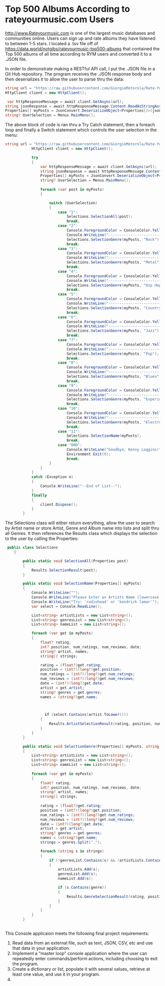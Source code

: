 # Top 500 Albums According to rateyourmusic.com Users

http://www.Rateyourmusic.com is one of the largest music databases and communities online. Users can sign up and rate albums they have listened to between 1-5 stars. 
I located a .tsv file off of https://data.world/notgibs/rateyourmusic-top500-albums that contained the Top 500 albums of all time according to RYM users and converted it to a .JSON file. 


In order to demonstrate making a RESTful API call, I put the .JSON file in a Git Hub repository. The program receives the .JSON response body and then deserializes it to allow the user to parse thru the data:


```C#
string url = "https://raw.githubusercontent.com/GiorgioMotorola/Rate-Your-Music-Top-500-JSON/main/JSON";
HttpClient client = new HttpClient();
```

```C#
 var httpResponseMessage = await client.GetAsync(url);
string jsonResponse = await httpResponseMessage.Content.ReadAsStringAsync();
Properties[] myPosts = JsonConvert.DeserializeObject<Properties[]>(jsonResponse);
string? UserSelection = Menus.MainMenu();
```



The above block of code is ran thru a Try Catch statement, then a foreach loop and finally a Switch statement which controls the user selection in the menu: 



```C# 
string url = "https://raw.githubusercontent.com/GiorgioMotorola/Rate-Your-Music-Top-500-JSON/main/JSON";
            HttpClient client = new HttpClient();

            try
            {
                var httpResponseMessage = await client.GetAsync(url);
                string jsonResponse = await httpResponseMessage.Content.ReadAsStringAsync();
                Properties[] myPosts = JsonConvert.DeserializeObject<Properties[]>(jsonResponse);
                string? UserSelection = Menus.MainMenu();
               
                foreach (var post in myPosts)
                {

                    switch (UserSelection)
                    {
                        case "1":
                            Selections.SelectionAll(post);
                            break;
                        case "2":
                            Console.ForegroundColor = ConsoleColor.Yellow;
                            Console.WriteLine("----------------------------------------------ROCK GENRES---------------------------------------------\n\n");
                            Selections.SelectionGenre(myPosts, "Rock");
                            break;
                        case "3":
                            Console.ForegroundColor = ConsoleColor.Yellow;
                            Console.WriteLine("----------------------------------------------METAL GENRES---------------------------------------------\n\n");
                            Selections.SelectionGenre(myPosts, "Metal");
                            break;
                        case "4":
                            Console.ForegroundColor = ConsoleColor.Yellow;
                            Console.WriteLine("---------------------------------------------HIP HOP GENRES--------------------------------------------\n\n");
                            Selections.SelectionGenre(myPosts, "Hip Hop");
                            break;
                        case "5":
                            Console.ForegroundColor = ConsoleColor.Yellow;
                            Console.WriteLine("---------------------------------------------COUNTRY GENRES--------------------------------------------\n\n");
                            Selections.SelectionGenre(myPosts, "Country");
                            break;
                        case "6":
                            Console.ForegroundColor = ConsoleColor.Yellow;
                            Console.WriteLine("----------------------------------------------JAZZ GENRES----------------------------------------------\n\n");
                            Selections.SelectionGenre(myPosts, "Jazz");
                            break;
                        case "7":
                            Console.ForegroundColor = ConsoleColor.Yellow;
                            Console.WriteLine("-----------------------------------------------POP GENRES----------------------------------------------\n\n");
                            Selections.SelectionGenre(myPosts, "Pop");
                            break;
                        case "8":
                            Console.ForegroundColor = ConsoleColor.Yellow;
                            Console.WriteLine("----------------------------------------------BLUES GENRES---------------------------------------------\n\n");
                            Selections.SelectionGenre(myPosts, "Blues");
                            break;
                        case "9":
                            Console.ForegroundColor = ConsoleColor.Yellow;
                            Console.WriteLine("------------------------------------------EXPERIMENTAL GENRES------------------------------------------\n\n");
                            Selections.SelectionGenre(myPosts, "Experimental");
                            break;
                        case "10":
                            Console.ForegroundColor = ConsoleColor.Yellow;
                            Console.WriteLine("-------------------------------------------ELECTRIONIC GENRES------------------------------------------\n\n");
                            Selections.SelectionGenre(myPosts, "Electronic");
                            break;
                        case "11":
                            Selections.SelectionName(myPosts);
                            break;
                        case "000":
                            Console.WriteLine("Goodbye, Kenny Loggins!");
                            Environment.Exit(0);
                            break;
                    }
                }
            }
            catch (Exception e)
            {
                Console.WriteLine("--End of List--");
            }
            finally
            {                
                client.Dispose();
            }
        }
```        



The Selections class will either return everything, allow the user to search by Artist name or store Artist, Genre and Album name into lists and split thru all Genres. It then references the Results class which displays the selection to the user by calling the Properties: 



```C#
 public class Selections
    {

        public static void SelectionAll(Properties post)
        {
            Results.SelectionResult(post);
        }

        public static void SelectionName(Properties[] myPosts)
        {
            Console.WriteLine("");
            Console.WriteLine("Please Enter an Artists Name (lowercase only, please):");
            Console.WriteLine("Try: 'radiohead' or 'kendrick lamar'");
            var select = Console.ReadLine();

            List<string> artistLists = new List<string>();
            List<string> genresList = new List<string>();
            List<string> nameList = new List<string>();

            foreach (var get in myPosts)
            {
                float? rating;
                int? position, num_ratings, num_reviews, date;
                string? artist, names;
                string[] strings;

                rating = (float?)get.rating;
                position = (int?)(long?)get.position;
                num_ratings = (int?)(long?)get.num_ratings;
                num_reviews = (int?)(long?)get.num_reviews;
                date = (int?)(long?)get.date;
                artist = get.artist;
                string? genres = get.genres;
                names = (string?)get.name;
                


                  if (select.Contains(artist.ToLower()))
                {
                    Results.ArtistSelectionResult(rating, position, num_ratings, num_reviews, date, artist, names, genres);
                }                                                  
            }             
        }

        public static void SelectionGenre(Properties[] myPosts, string genre)
        {
            List<string> artistLists = new List<string>();
            List<string> genresList = new List<string>();
            List<string> nameList = new List<string>();
            
            foreach (var get in myPosts)
            {
                float? rating;
                int? position, num_ratings, num_reviews, date;
                string? artist, names;
                string[] strings;
                
                rating = (float?)get.rating;
                position = (int?)(long?)get.position;
                num_ratings = (int?)(long?)get.num_ratings;
                num_reviews = (int?)(long?)get.num_reviews;
                date = (int?)(long?)get.date;
                artist = get.artist;
                string? genres = get.genres;
                names = (string?)get.name;
                strings = genres.Split(",");

                foreach (string s in strings)
                {
                    if (!genresList.Contains(s) && !artistLists.Contains(s) && !nameList.Contains(s))
                    {
                        artistLists.Add(s);
                        genresList.Add(s);
                        nameList.Add(s);

                        if (s.Contains(genre))
                        {                           
                            Results.GenreSelectionResult(rating, position, num_ratings, num_reviews, date, artist, names, s);                           
                        }
                    }
                }
            }
        }        
        
```       

This Console applicaion meets the following final project requirements: 

1. Read data from an external file, such as text, JSON, CSV, etc and use that data in your application.
2. Implement a “master loop” console application where the user can repeatedly enter commands/perform actions, including choosing to exit the program.
3. Create a dictionary or list, populate it with several values, retrieve at least one value, and use it in your program.
4. 
